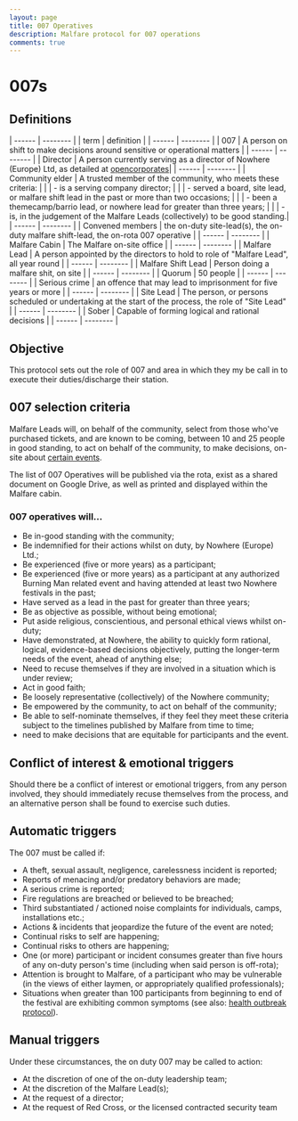 ```yaml
---
layout: page
title: 007 Operatives
description: Malfare protocol for 007 operations
comments: true
---
```


# 007s

## Definitions

| ------ | -------- |
| term | definition |
| ------ | -------- |
| 007 | A person on shift to make decisions around sensitive or operational matters |
| ------ | -------- |
| Director | A person currently serving as a director of Nowhere (Europe) Ltd, as detailed at [opencorporates]()|
| ------ | -------- |
| Community elder | A trusted member of the community, who meets these criteria: |
|      	 | - is a serving company director; |
|      	 | - served a board, site lead, or malfare shift lead in the past or more than two occasions; |
|      	 | - been a themecamp/barrio lead, or nowhere lead for greater than three years; |
|      	 | - is, in the judgement of the Malfare Leads (collectively) to be good standing.|
| ------ | -------- |
| Convened members | the on-duty site-lead(s), the on-duty malfare shift-lead, the on-rota 007 operative |
| ------ | -------- |
| Malfare Cabin | The Malfare on-site office |
| ------ | -------- |
| Malfare Lead | A person appointed by the directors to hold to role of "Malfare Lead", all year round |
| ------ | -------- |
| Malfare Shift Lead | Person doing a malfare shit, on site |
| ------ | -------- |
| Quorum | 50 people |
| ------ | -------- |
| Serious crime | an offence that may lead to imprisonment for five years or more |
| ------ | -------- |
| Site Lead | The person, or persons scheduled or undertaking at the start of the process, the role of "Site Lead" |
| ------ | -------- |
| Sober | Capable of forming logical and rational decisions |
| ------ | -------- |


## Objective

This protocol sets out the role of 007 and area in which they my be call in to execute their duties/discharge their station. 

## 007 selection criteria 

Malfare Leads will, on behalf of the community, select from those who've purchased tickets, and are known to be coming, between 10 and 25 people in good standing, to act on behalf of the community, to make decisions, on-site about [certain events](../problematic_participant_process/#actions).

The list of 007 Operatives will be published via the rota, exist as a shared document on Google Drive, as well as printed and displayed within the Malfare cabin.

### 007 operatives will…

 * Be in-good standing with the community;
 * Be indemnified for their actions whilst on duty, by Nowhere (Europe) Ltd.;
 * Be experienced (five or more years) as a participant;
 * Be experienced (five or more years) as a participant at any authorized Burning Man related event and having attended at least two Nowhere festivals in the past;
 * Have served as a lead in the past for greater than three years;
 * Be as objective as possible, without being emotional;
 * Put aside religious, conscientious, and personal ethical views whilst on-duty;
 * Have demonstrated, at Nowhere, the ability to quickly form rational, logical, evidence-based decisions objectively, putting the longer-term needs of the event, ahead of anything else;
 * Need to recuse themselves if they are involved in a situation which is under review;
 * Act in good faith;
 * Be loosely representative (collectively) of the Nowhere community;
 * Be empowered by the community, to act on behalf of the community;
 * Be able to self-nominate themselves, if they feel they meet these criteria subject to the timelines published by Malfare from time to time;
 * need to make decisions that are equitable for participants and the event.

## Conflict of interest & emotional triggers

Should there be a conflict of interest or emotional triggers, from any person involved, they should immediately recuse themselves from the process, and an alternative person shall be found to exercise such duties.


## Automatic triggers

The 007 must be called if:

 * A theft, sexual assault, negligence, carelessness incident is reported;
 * Reports of menacing and/or predatory behaviors are made;
 * A serious crime is reported;
 * Fire regulations are breached or believed to be breached;
 * Third substantiated / actioned noise complaints for individuals, camps, installations etc.;
 * Actions & incidents that jeopardize the future of the event are noted;
 * Continual risks to self are happening;
 * Continual risks to others are happening;
 * One (or more) participant or incident consumes greater than five hours of any on-duty person's time (including when said person is off-rota);
 * Attention is brought to Malfare, of a participant who may be vulnerable (in the views of either laymen, or appropriately qualified professionals);
 * Situations when greater than 100 participants from beginning to end of the festival are exhibiting common symptoms (see also: [health outbreak protocol](/en/health-outbreak)).
 
 
## Manual triggers

Under these circumstances, the on duty 007 may be called to action:

 * At the discretion of one of the on-duty leadership team;
 * At the discretion of the Malfare Lead(s);
 * At the request of a director;
 * At the request of Red Cross, or the licensed contracted security team
